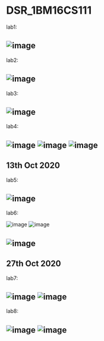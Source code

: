 # DSR_1BM16CS111
lab1:

![image](https://user-images.githubusercontent.com/37868833/94523047-3bdd5e00-024e-11eb-816d-59024ef5be76.png)
---
lab2:

![image](https://user-images.githubusercontent.com/37868833/94523054-3ed84e80-024e-11eb-8e8c-8ffc1e783c0f.png)
---
lab3:

![image](https://user-images.githubusercontent.com/37868833/95165513-bca9d600-07c9-11eb-9fcf-e1e9cdab677f.png)
---
lab4:

![image](https://user-images.githubusercontent.com/37868833/95167527-75bddf80-07cd-11eb-8261-118672ba3c25.png)
![image](https://user-images.githubusercontent.com/37868833/95167539-7a829380-07cd-11eb-8583-a54e43bf2494.png)
![image](https://user-images.githubusercontent.com/37868833/95167542-7ce4ed80-07cd-11eb-9a71-c5ea0b4414e0.png)
---
13th Oct 2020
---
lab5:

![image](https://user-images.githubusercontent.com/37868833/95824990-d5783580-0d4d-11eb-982c-64b1f7acada9.png)
---
lab6:

![image](https://user-images.githubusercontent.com/37868833/95826468-f8a3e480-0d4f-11eb-8908-273ad64a2bb4.png)
![image](https://user-images.githubusercontent.com/37868833/95826473-f9d51180-0d4f-11eb-939a-e97965c6f7c2.png)

![image](https://user-images.githubusercontent.com/37868833/95826476-fb063e80-0d4f-11eb-86cb-2506f136b496.png)
---
27th Oct 2020
---
lab7:

![image](https://user-images.githubusercontent.com/37868833/97264380-dbd8d800-184a-11eb-9e61-1518bbf363fe.png)
![image](https://user-images.githubusercontent.com/37868833/97264501-180c3880-184b-11eb-82f7-362a3125d710.png)
---
lab8:

![image](https://user-images.githubusercontent.com/37868833/97266027-bdc0a700-184d-11eb-8df9-602abb76860e.png)
![image](https://user-images.githubusercontent.com/37868833/97266050-c87b3c00-184d-11eb-898c-782715923939.png)
---
